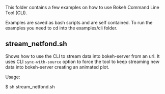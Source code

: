 This folder contains a few examples on how to use Bokeh Command Line
Tool (CLI).

Examples are saved as bash scripts and are self contained. To run the
examples you need to cd into the examples/cli folder.

stream_netfond.sh
-----------------

Shows how to use the CLI to stream data into bokeh-server from an url.
It uses CLI `sync-with-source` option to force the tool to keep
streaming new data into bokeh-server creating an animated plot.

Usage:

$ sh stream_netfond.sh



